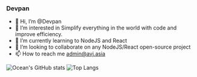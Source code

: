 ### Devpan

- 👋 Hi, I’m @Devpan
- 👀 I’m interested in Simplify everything in the world with code and improve efficiency.
- 🌱 I’m currently learning to NodeJS and React
- 💞️ I’m looking to collaborate on any NodeJS/React open-source project
- 📫 How to reach me admin@avj.asia

![Ocean's GitHub stats](https://github-readme-stats.vercel.app/api?username=Coean&include_all_commits=true&count_private=true&show_icons=true)
![Top Langs](https://github-readme-stats.vercel.app/api/top-langs/?username=Coean&hide=Batchfile)

<!---
Coean/Coean is a ✨ special ✨ repository because its `README.md` (this file) appears on your GitHub profile.
You can click the Preview link to take a look at your changes.
--->
